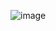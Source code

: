 ![image](https://github.com/adityabhamare10/Market-App/assets/108888187/cb9fee79-1657-4e7e-97ff-ea16fb50e4b4)
